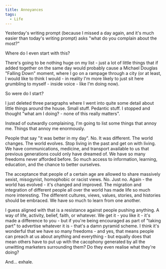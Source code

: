 ```yaml
---
title: Annoyances
tags:
  - Life
---
```



Yesterday's writing prompt (because I missed a day again, and it's much easier than today's writing prompt) asks "what do you complain about the most?"


Where do I even start with this?


There's going to be nothing huge on my list - just a lot of little things that if added together on the same day would probably cause a Michael Douglas "Falling Down" moment, where I go on a rampage through a city (or at least, I would like to think I would - in reality I'm more likely to just sit here grumbling to myself - inside voice - like I'm doing now).


So were do I start?


I just deleted three paragraphs where I went into quite some detail about little things around the house. Small stuff. Pedantic stuff. I stopped and thought "what am I doing? - none of this really matters".


Instead of outwardly complaining, I'm going to list some things that annoy me. Things that annoy me enormously.


People that say "it was better in my day". No. It was different. The world changes. The world evolves. Stop living in the past and get on with living. We have communications, medicine, and transport available to us that previous generations could only have dreamed of. We have so many freedoms never afforded before. So much access to information, learning, education, and the chance to better ourselves.


The acceptance that people of a certain age are allowed to share massively sexist, misogynist, homophobic or racist views. No. Just no. Again - the world has evolved - it's changed and improved. The migration and integration of different people all over the world has made life so much more interesting. The different cultures, views, values, stories, and histories should be embraced. We have so much to learn from one another.


I guess aligned with that is a resistance against people pushing anything. A way of life, activity, belief, faith, or whatever. We get it - you like it - it's made a difference to you - but if you're being encouraged as part of "taking part" to advertise whatever it is - that's a damn pyramid scheme. I think it's wonderful that we have so many freedoms - and yes, that means people can preach at us about anything and everything - but equally does that mean others have to put up with the cacophony generated by all the unwitting marketers surrounding them? Do they even realise what they're doing?


And... exhale.


